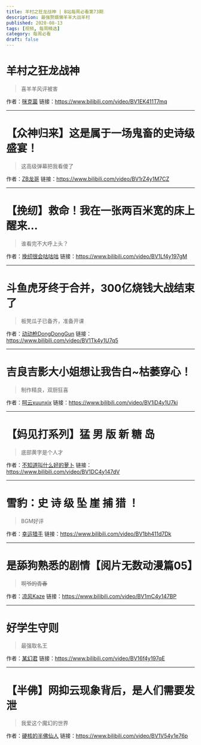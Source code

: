 ```yaml
---
title: 羊村之狂龙战神 | B站每周必看第73期
description: 最强赘婿懒羊羊大战羊村
published: 2020-08-13
tags: [视频, 每周精选]
category: 每周必看
draft: false
---
```


# 羊村之狂龙战神
> 喜羊羊风评被害

作者：[咪克菌](https://space.bilibili.com/25329626)
链接：https://www.bilibili.com/video/BV1EK411T7mq

---

# 【众神归来】这是属于一场鬼畜的史诗级盛宴！
> 这高级弹幕把我看傻了

作者：[ZB龙哥](https://space.bilibili.com/36091511)
链接：https://www.bilibili.com/video/BV1rZ4y1M7CZ

---

# 【挽纫】救命！我在一张两百米宽的床上醒来...
> 谁看完不大呼上头？

作者：[挽纫很会咕咕咕](https://space.bilibili.com/10195907)
链接：https://www.bilibili.com/video/BV1Lf4y197gM

---

# 斗鱼虎牙终于合并，300亿烧钱大战结束了
> 板凳瓜子已备齐，准备开课

作者：[动动枪DongDongGun](https://space.bilibili.com/490494088)
链接：https://www.bilibili.com/video/BV1Tk4y1U7q5

---

# 吉良吉影大小姐想让我告白~枯萎穿心！
> 制作精良，双厨狂喜

作者：[呵云xuunxix](https://space.bilibili.com/25288214)
链接：https://www.bilibili.com/video/BV1iD4y1U7ki

---

# 【妈见打系列】猛 男 版 新 糖 岛
> 底部黄字是个人才

作者：[不知道叫什么好的萝卜](https://space.bilibili.com/178135916)
链接：https://www.bilibili.com/video/BV1DC4y147dV

---

# 雪豹：史 诗 级 坠 崖 捕 猎 ！
> BGM好评

作者：[幸运猎手](https://space.bilibili.com/496783876)
链接：https://www.bilibili.com/video/BV1bh411d7Dk

---

# 是舔狗熟悉的剧情【阅片无数动漫篇05】
> 啊~~爷的青春~~

作者：[凉风Kaze](https://space.bilibili.com/14110780)
链接：https://www.bilibili.com/video/BV1mC4y147BP

---

# 好学生守则
> 最强取名王

作者：[某幻君](https://space.bilibili.com/1577804)
链接：https://www.bilibili.com/video/BV16f4y197qE

---

# 【半佛】网抑云现象背后，是人们需要发泄
> 我爱这个魔幻的世界

作者：[硬核的半佛仙人](https://space.bilibili.com/37663924)
链接：https://www.bilibili.com/video/BV1V54y1e76p

